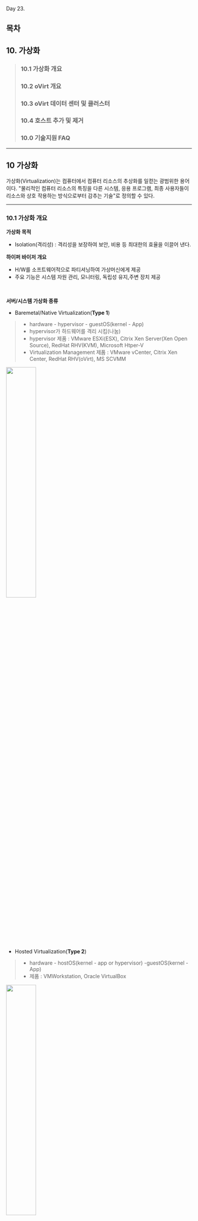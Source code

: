 Day 23.

## 목차
 
## 10. 가상화

> ### 10.1 가상화 개요
> ### 10.2 oVirt 개요
> ### 10.3 oVirt 데이터 센터 및 클러스터
> ### 10.4 호스트 추가 및 제거
> ### 10.0 기술지원 FAQ


------------
 
 
## 10 가상화


가상화(Virtualization)는 컴퓨터에서 컴퓨터 리소스의 추상화를 일컫는 광범위한 용어이다. "물리적인 컴퓨터 리소스의 특징을 다른 시스템, 응용 프로그램, 최종 사용자들이 리소스와 상호 작용하는 방식으로부터 감추는 기술"로 정의할 수 있다.


------------

 
### 10.1 가상화 개요


**가상화 목적**
* Isolation(격리성) : 격리성을 보장하여 보안, 비용 등 최대한의 효율을 이끌어 낸다.


**하이퍼 바이저 개요**
* H/W를 소프트웨어적으로 파티셔닝하여 가상머신에게 제공
* 주요 기능은 시스템 자원 관리, 모니터링, 독립성 유지,주변 장치 제공


<br/>


**서버/시스템 가상화 종류**
* Baremetal/Native Virtualization(**Type 1**)
> * hardware - hypervisor - guestOS(kernel - App) 
> * hypervisor가 하드웨어를 격리 시킴(나눔)
> * hypervisor 제품 : VMware ESXi(ESX), Citrix Xen Server(Xen Open Source), RedHat RHV(KVM), Microsoft Htper-V
> * Virtualization Management 제품 : VMware vCenter, Citrix Xen Center, RedHat RHV(oVirt), MS SCVMM


   <img src="https://user-images.githubusercontent.com/56064985/85347298-1f38d800-b533-11ea-9e21-04973cc41820.png" width="40%"></img>


* Hosted Virtualization(**Type 2**)
> * hardware - hostOS(kernel - app or hypervisor) -guestOS(kernel - App) 
> * 제품 : VMWorkstation, Oracle VirtualBox


   <img src="https://user-images.githubusercontent.com/56064985/85347301-1fd16e80-b533-11ea-884e-64492b31d1ad.png" width="40%"></img>


* Full Virtualization(디스크 전가상화)
> * 가상머신이 제공받은 하드웨어가 전부 가상의 하드웨어
> * 전가상화로 만들어진 가상머신은 자신이 가상머신인지 알지 못함
> * 물리적인 하드웨어에 접근할 때 하이퍼 바이저에 의해 제어됨
> * 에뮬레이트 작업을 거치기 때문에 성능이 떨어짐
> * 대부분의 운영체제를 쉽게 설치 가능
> * Binary Translation : hypervisor와 hardware가 서로 알아들을 수 있는 언어로 변환해줌(SW였지만 지금은 HW가 지원해줌-VT)


* Para Virtualization(디스크 반가상화)
> * 운영체제의 커널 소스를 수정한 가상화
> * 전가상화보다 오버헤드가 적음
> * 운영체제의 커널 소스를 수정해야 하기 때문에 오픈소르 운영체제로 한정
> * hyper Call : APP이 hardware로 바로 명령을 내릴 수 있음


---


### 10.2 oVirt 개요

**oVirt 목적**
* Host와 Guest 시스템을 중앙에서 관리하는 가상화 플랫폼(PaaS)
* 기능 : Hardware 노드 관리, storage 및 네트워크 자원 관리, 가상머신 배포 및 관리 기능


<br/>


**KVM**
* Thin Hypervisor Host
> * Baremetal형 하이퍼바이저
> * 어떤 서비스도 제공이 안됨(ssh 제외)

* Thick Hypervisor Host
> * Hosted형 하이퍼바이저
> * 운영체제에 하이퍼바이저 소프트웨어를 설치하여 사용
> * Guest 시스템을 설치하기가 쉬움


<br/>


**oVirt 설치**

* oVirt 구성도


<img src="https://user-images.githubusercontent.com/56064985/85265996-236ee200-b4ae-11ea-8ab6-1e792cabee25.png" width="90%"></img>



[ovirt thin 클라이언트]

* ovirt thin 클라이언트 서버 설치 파일 사전 작업(Ubuntu : 사용자 PC)
```
# cd /var/lib/libvirt/images     //  패키지 설치 디렉토리로 이동
# qemu-img create hyper2.raw 55G   // 서버 파일 미리 만들기
# qemu-img convert -O qcow2 hyper1.raw hyper1.qcow2

```


* ovirt thin 클라이언트 서버 qcow2 설치


<img src="https://user-images.githubusercontent.com/56064985/85362434-633ed380-b559-11ea-9708-0c70119dd377.png" width="60%"></img>

<img src="https://user-images.githubusercontent.com/56064985/85362440-65089700-b559-11ea-8f32-d6f0627d6f0c.png" width="60%"></img>

<img src="https://user-images.githubusercontent.com/56064985/85362444-68038780-b559-11ea-8a89-ca43909da6ec.png" width="60%"></img>

<img src="https://user-images.githubusercontent.com/56064985/85362449-6a65e180-b559-11ea-9fc5-8501d027c735.png" width="60%"></img>


* ovirt thin 클라이언트 서버 사양 설정


<img src="https://user-images.githubusercontent.com/56064985/85362456-6e91ff00-b559-11ea-82e8-18fc69422213.png" width="60%"></img>

<img src="https://user-images.githubusercontent.com/56064985/85362460-6fc32c00-b559-11ea-8bed-1db49b795668.png" width="60%"></img>

<img src="https://user-images.githubusercontent.com/56064985/85362464-72be1c80-b559-11ea-99d7-dff3dc4843d0.png" width="60%"></img>

<img src="https://user-images.githubusercontent.com/56064985/85362465-7487e000-b559-11ea-86ca-5c2b5c6ece9d.png" width="60%"></img>

<img src="https://user-images.githubusercontent.com/56064985/85362470-7651a380-b559-11ea-9e19-bbe4236f457b.png" width="60%"></img>


* ovirt 패키지 최신화 진행
```
# yum update 

```


* vi /etc/hosts 추가
```
# vi /etc/hosts

192.168.122.10  ovirt.abc.local
192.168.122.21  hyper1.abc.local
192.168.122.22  hyper2.abc.local

:wq!

```


* ssh public key 설정
```
# mkdir /root/.ssh
# chmod 700 /root/.ssh
# vi /root/.ssh/authorized.keys

sh-rsa AAAAB3NzaC1yc2EAAAADAQABAAABAQCnY53ST2RxdulhwysvLWxjiCRX1XbqvCiidGT5LjGgXIvvEfG8zqhiozEVW4yNVApufjsLjNOE0vMZ204Gi5PEm67ZoDDB5qsOvs93eqaR0CS0qdNuo0KzbLtFbPzGEPw9+vRsiRyk4qIgDYpYwCRkV1vn3NfAe0c+mUvxCgvyp5kfFWbSyvt7gN5tbwbX+PpSJ0HIVpfrOO6Y4R8TfZwo6pacwgLKEH4sId8L/cqfR29nIm93WJRoqGjCilD6GLldHzySjjeL+rdTsZyJzz0BtLNGSmxUxhnm3jyNs836d/bPTS0L9xx7n3oGSE3ISTh/yJBmsO5x0I+Lw4U+jfdD ovirt-engine

:wq!

```


[ovirt thick 클라이언트]
* ovirt thick 서버 패키지 설치
```
# yum update  // 시스템 최신화(커널)
# yum install http://resources.ovirt.org/pub/yum-repo/ovirt-release43.rpm   // ovirt 패키지 설치
# yum install qemu-kvm libvirt virt-install bridge-utils vdsm-client   // 자동 추가가 안될 경우 진행
# yum update  // ovirt 패키지 업데이트 확인
# reboot
```

* vi /etc/hosts 추가
```
# vi /etc/hosts

192.168.122.10  ovirt.abc.local
192.168.122.21  hyper1.abc.local
192.168.122.22  hyper2.abc.local

:wq!

```

* ssh public key 설정
```
# mkdir /root/.ssh
# chmod 700 /root/.ssh
# vi /root/.ssh/authorized.keys

sh-rsa AAAAB3NzaC1yc2EAAAADAQABAAABAQCnY53ST2RxdulhwysvLWxjiCRX1XbqvCiidGT5LjGgXIvvEfG8zqhiozEVW4yNVApufjsLjNOE0vMZ204Gi5PEm67ZoDDB5qsOvs93eqaR0CS0qdNuo0KzbLtFbPzGEPw9+vRsiRyk4qIgDYpYwCRkV1vn3NfAe0c+mUvxCgvyp5kfFWbSyvt7gN5tbwbX+PpSJ0HIVpfrOO6Y4R8TfZwo6pacwgLKEH4sId8L/cqfR29nIm93WJRoqGjCilD6GLldHzySjjeL+rdTsZyJzz0BtLNGSmxUxhnm3jyNs836d/bPTS0L9xx7n3oGSE3ISTh/yJBmsO5x0I+Lw4U+jfdD ovirt-engine

:wq!

```


* 관리 페이지에서 자동 설치가 안되면 다음을 진행(보안에 취약해지나 테스트 환경이기 때문에 진행)
```
# systemctl stop firewalld
# setenforce 0
```


[ovirt 서버]••••
* ovirt 서버 패키지 설치
```
# yum update  // 시스템 최신화(커널)
# yum install http://resources.ovirt.org/pub/yum-repo/ovirt-release43.rpm   // ovirt 패키지 설치
# yum update  // ovirt 패키지 업데이트 확인
# yum install ovirt-engine
# reboot
```


* manage 구성
```
# engine-setup

전부 기본 값으로 설치 진행
[WARNING] Less than 16384MB of memory is available
         
          --== CONFIGURATION PREVIEW ==--
         
          Application mode                        : both
          Default SAN wipe after delete           : False
          Firewall manager                        : firewalld
          Update Firewall                         : True
          Host FQDN                               : ovirt.abc.local
          Set up Cinderlib integration            : False
          Configure local Engine database         : True
          Set application as default page         : True
          Configure Apache SSL                    : True
          Engine database secured connection      : False
          Engine database user name               : engine
          Engine database name                    : engine
          Engine database host                    : localhost
          Engine database port                    : 5432
          Engine database host name validation    : False
          Engine installation                     : True
          PKI organization                        : abc.local
          Set up ovirt-provider-ovn               : True
          Configure WebSocket Proxy               : True
          DWH installation                        : True
          DWH database host                       : localhost
          DWH database port                       : 5432
          Configure local DWH database            : True
          Configure Image I/O Proxy               : True
          Configure VMConsole Proxy               : True


[ INFO  ] Restarting httpd
          Please use the user 'admin@internal' and password specified in order to login
          Web access is enabled at:
              http://ovirt.abc.local:80/ovirt-engine   // 접근하기 위한 URL
              https://ovirt.abc.local:443/ovirt-engine   // 접근하기 위한 URL
          Internal CA 74:F0:21:62:CF:18:E6:54:B4:48:37:7C:81:C8:4E:7E:3A:90:CC:3B
          SSH fingerprint: SHA256:Ihq6aQhN2gfUymsd84CuAcjmUnh9WngAK1JcuuZgqr0   // SSH 접근을 위해 기억하기
[WARNING] Less than 16384MB of memory is available
         
          --== END OF SUMMARY ==--
         
[ INFO  ] Stage: Clean up
          Log file is located at /var/log/ovirt-engine/setup/ovirt-engine-setup-20200622152524-t8r1th.log
[ INFO  ] Generating answer file '/var/lib/ovirt-engine/setup/answers/20200622154945-setup.conf'
[ INFO  ] Stage: Pre-termination
[ INFO  ] Stage: Termination
[ INFO  ] Execution of setup completed successfully

```
* vi /etc/hosts 추가
```
# vi /etc/hosts

192.168.122.10  ovirt.abc.local
192.168.122.21  hyper1.abc.local
192.168.122.22  hyper2.abc.local

:wq!

```


* ubuntu(사용자 PC) hosts 파일 추가 
```
# vi /etc/hosts
192.168.122.10 ovirt.abc.local
```

* 관리 페이지 접근


<img src="https://user-images.githubusercontent.com/56064985/85257783-5b235d00-b4a1-11ea-80e8-08ed1569a8f5.png" width="90%"></img>


<img src="https://user-images.githubusercontent.com/56064985/85257795-5eb6e400-b4a1-11ea-9c72-47862302f74a.png" width="90%"></img>


<img src="https://user-images.githubusercontent.com/56064985/85257804-6080a780-b4a1-11ea-82d0-d66fd6e23c14.png" width="90%"></img>


* Host 추가 및 관리


<img src="https://user-images.githubusercontent.com/56064985/85263051-91fd7100-b4a9-11ea-9616-fa719bd0af74.png" width="90%"></img>


<img src="https://user-images.githubusercontent.com/56064985/85263056-93c73480-b4a9-11ea-8239-297395934ec7.png" width="90%"></img>


<img src="https://user-images.githubusercontent.com/56064985/85265590-76946500-b4ad-11ea-82fb-3b4ae1f5707d.png" width="90%"></img>


---


### 10.3 ovirt 데이터 센터 및 클러스터 생성

#### 데이터 센터


* 개요
> * 모든 물리적 및 논리적 자원을 포함한 최상위 조직 객체
> * 단일 데이터 센터는 독립적인 가상화 환경


<img src="https://user-images.githubusercontent.com/56064985/85501697-d7907a00-b620-11ea-9d58-6ec1dfc66923.png" width="75%"></img>



* Storage 컨테이너
> * Storage 도메인에 대한 연결 정보
> * storage 유형 및 storage 도메인 정보가 저장 
> * 해당 데이터 센터의 모든 클러스터에서 사용 가능
> *  모든 호스트 클러스터는 같은 storage 도메인에 액세스 가능


* 네트워크 컨테이너
> * 데이터 센터의 논리 네트워크 정보가 저장
> * 네트워크 주소, VLAN 태그 및 STP 지원 등의 상세 정보도 포함
> * 트래픽 분리를 위해 다수의 논리 네트워크 구성 가능


#### 데이터 센터 및 클러스터 추가

* 데이터 센터 추가 


<img src="https://user-images.githubusercontent.com/56064985/85522619-da9b6280-b640-11ea-89f9-2f2d952f0ab2.png" width="90%"></img>


<img src="https://user-images.githubusercontent.com/56064985/85522626-dd965300-b640-11ea-84fb-82c7bdb5e4bc.png" width="90%"></img>



* 클러스터 추가


<img src="https://user-images.githubusercontent.com/56064985/85522675-ef77f600-b640-11ea-9116-43fef57ca5df.png" width="90%"></img>


<img src="https://user-images.githubusercontent.com/56064985/85522682-f1da5000-b640-11ea-8fa3-94c1af999e0b.png" width="90%"></img>


<img src="https://user-images.githubusercontent.com/56064985/85522685-f30b7d00-b640-11ea-8dd7-64d0095d83da.png" width="90%"></img>


#### 클러스터 파일 시스템 추가

* 파일 시스템 추가(ovirt 서버 내에 추가 진행)
```
# fdisk /dev/vdb

Command (m for help): n
Partition type:
   p   primary (0 primary, 0 extended, 4 free)
   e   extended
Select (default p): p
Partition number (1-4, default 1): 
First sector (2048-104857599, default 2048): 
Using default value 2048
Last sector, +sectors or +size{K,M,G} (2048-104857599, default 104857599): 
Using default value 104857599
Partition 1 of type Linux and of size 50 GiB is set

Command (m for help): w


# fdisk /dev/vdc
Welcome to fdisk (util-linux 2.23.2).

Changes will remain in memory only, until you decide to write them.
Be careful before using the write command.

Device does not contain a recognized partition table
Building a new DOS disklabel with disk identifier 0xaa0f03cb.

Command (m for help): n
Partition type:
   p   primary (0 primary, 0 extended, 4 free)
   e   extended
Select (default p): p
Partition number (1-4, default 1): 
First sector (2048-104857599, default 2048): 
Using default value 2048
Last sector, +sectors or +size{K,M,G} (2048-104857599, default 104857599): 
Using default value 104857599
Partition 1 of type Linux and of size 50 GiB is set

Command (m for help): w
The partition table has been altered!

# lsblk
NAME            MAJ:MIN RM  SIZE RO TYPE MOUNTPOINT
sr0              11:0    1  4.5G  0 rom  
vda             252:0    0   20G  0 disk 
├─vda1          252:1    0    1G  0 part /boot
└─vda2          252:2    0   19G  0 part 
  ├─centos-root 253:0    0   17G  0 lvm  /
  └─centos-swap 253:1    0    2G  0 lvm  [SWAP]
vdb             252:16   0   50G  0 disk 
└─vdb1          252:17   0   50G  0 part 
vdc             252:32   0   50G  0 disk 
└─vdc1          252:33   0   50G  0 part 

# mkfs.ext4 /dev/vdb1
# mkfs.ext4 /dev/vdc1
# lsblk

```

* exports 설정 및 마운트
```
# mkdir -p /export/data
# mkdir -p /export/iso
# chown -R vdsm:kvm /export/
# chmod -R g+s /export/
# vi /etc/exports

/export/iso     192.168.122.0/24(rw,sync,no_root_squash)
/export/data    192.168.122.0/24(rw,sync,no_root_squash)
~                                                             

:wq!

# exportfs -arv
exporting 192.168.122.0/24:/export/data
exporting 192.168.122.0/24:/export/iso

# vi /etc/fstab

/dev/vdb1       /export/data    ext4    defaults        0 0
/dev/vdc1       /export/iso     ext4    defaults        0 0

:wq!

# mount -a
```

* 방화벽 및 서비스 설정
```
# systemctl start nfs-server
# systemctl enable nfs-server
Created symlink from /etc/systemd/system/multi-user.target.wants/nfs-server.service to /usr/lib/systemd/system/nfs-server.service.
# firewall-cmd --permanent --add-service=nfs
success
# firewall-cmd --permanent --add-service=rpc-bind
success
# firewall-cmd --permanent --add-service=mountd
success
# firewall-cmd --reload
success

```

* 관리자 페이지를 통한 storage 추가


<img src="https://user-images.githubusercontent.com/56064985/85383916-8aa69800-b57b-11ea-93d8-7c4e700e87ac.png" width="90%"></img>


<img src="https://user-images.githubusercontent.com/56064985/85384050-b45fbf00-b57b-11ea-9213-c7035a5bfa0c.png" width="90%"></img>


<img src="https://user-images.githubusercontent.com/56064985/85384057-b6c21900-b57b-11ea-93eb-d18c539594f8.png" width="90%"></img>


---


### 10.4 호스트 추가 및 제거

#### 호스트 추가 

* 호스트 패키지([storage] 서버 내의 'iso' 디렉토리에 호스트 설치 iso를 다운로드)
```
# yum install wget
# cd /export/iso
# wget http://192.168.0.252/ISOs/CentOS-7-x86_64-Minimal-2003.iso   // 교육장 저장소에서 iso 파일 가져오기
# engine-iso-uploader list   // iso 연결 상태확인
Please provide the REST API password for the admin@internal oVirt Engine user (CTRL+D to abort): 
ISO Storage Domain Name   | ISO Domain Status
nfs-iso                   | ok
# engine-iso-uploader -i nfs-iso upload CentOS-7-x86_64-Minimal-2003.iso   // iso 저장소에 iso 파일 업로드
Please provide the REST API password for the admin@internal oVirt Engine user (CTRL+D to abort): 
Uploading, please wait...
INFO: Start uploading CentOS-7-x86_64-Minimal-2003.iso 
Uploading: [########################################] 100%
INFO: CentOS-7-x86_64-Minimal-2003.iso uploaded successfully

```


* 호스트 설치(호스트 설치에 앞서, [storage] 의 'nfs-data' 와 'nfs-iso'가 잘 붙어 있는지 확인)


<img src="https://user-images.githubusercontent.com/56064985/85489728-64c8d400-b60b-11ea-99a4-ece40ff40809.png" width="90%"></img>

<img src="https://user-images.githubusercontent.com/56064985/85489734-66929780-b60b-11ea-9c1b-cc03e43c09d2.png" width="90%"></img>



* 호스트 부팅 장치 시스템 설정(한번의 실행 옵션으로 최초 실행시에만 CD-ROM을 연결하여 iso 파일 설치 진행)


<img src="https://user-images.githubusercontent.com/56064985/85490205-50d1a200-b60c-11ea-8310-2ea82da011e6.png" width="90%"></img>


<img src="https://user-images.githubusercontent.com/56064985/85490211-5202cf00-b60c-11ea-857d-e5d5b9fc0a02.png" width="90%"></img>



* 템플릿 만들기
> * 생성되어 있는 서버를 shutdown 시킨 후 템플릿 만들기를 진행
> * clone : shutdonw 시키지 않아도 진행이 가능하나 메모리의 변화가 있을 시 문제발생 가능


<img src="https://user-images.githubusercontent.com/56064985/85523253-b2f8ca00-b641-11ea-8f74-04cff303167d.png" width="90%"></img>


---

#### 호스트 vm 관리

* 호스트 VM ovirt-guest-agent 설치하기
> * ovirt host의 vm을 관리하기 위한 패키지 설치
```
# yum update
# yum install http://resources.ovirt.org/pub/yum-repo/ovirt-release43.rpm
# yum install ovirt-guest-agent
# systemctl start qemu-guest-agent
```

### 10.5 가상머신 이미지 관리

#### 템플릿 관리

* 템플릿으로 빠른 배포
> * 미리 구성된 가상 시스템의 복사본
> * 유사한 가상 시스템 배포에 유리
> * 템플릿 기반 컴퓨터 사용 시 메모리 사용량 감소
> * 템플릿 진행 시, 고정 IP/MAC, 로그 및 기본 정보까지 전부 복사되어 주의해야함(이미지 실링 작업 필수 : virt-sysprep 등 도구를 이용해 기본 정보 삭제)

#### cloud-init

---

### 10.0 기술지원 FAQ

* FAQ 0. 파일 시스템 추가시 용량이 부족한 경우
```
# qemu-img create nfs-iso.raw 50G
# qemu-img create nfs-data.raw 50G
# qemu-img convert -O qcow2 nfs-iso.raw nfs-iso.qcow2
# qemu-img convert -O qcow2 nfs-data.raw nfs-data.qcow2
```


* FAQ 1. storage 추가 작업시, 이전에 삭제했던 storage 파일이 남아있어서 진행이 안될 경우
```
# rm -rf /export/data/*
# rm -rf /export/iso/*
```


* FAQ 2. storage 추가 작업시, ovirt.abc.local 의 도메인을 인식하지 못하는 경우
> * 도메인 대신 ip주소를 기입
```
192.168.122.10:/export/data
```


* FAQ 3. 부팅 시, storage가 비활성화되어 연결이 되지 않는 경우
> * storage nfs 마운트된 파일의 권한 문제가 발생한 경우가 있음
> * storage 서버 내의 마운트 디렉토리의 권한을 확인함
```
# cd /export/
# ls -al
drwxr-xr-x.  4 root root    29 Jun 23 16:32 .
dr-xr-xr-x. 18 root root  238 Jun 23 16:32 ..
drwxr-xr-x.  5 root root  4096 Jun 24 11:01 data
drwxr-xr-x.  4 root root  4096 Jun 24 10:59 iso

# chmod -R g+s /export/
# chown -R 36:36 /export/
# ls -al
drwxr-sr-x.  4 vdsm kvm    29 Jun 23 16:32 .
dr-xr-xr-x. 18 root root  238 Jun 23 16:32 ..
drwxr-sr-x.  5 vdsm kvm  4096 Jun 24 11:01 data
drwxr-sr-x.  4 vdsm kvm  4096 Jun 24 10:59 iso

```

* FAQ 4. storage 목록을 지우려면 해당 storage를 관리하는 호스트를 management 상태로 변경해야 함
> * ovirt manage에서 [compute] - [host] 로 이동하여 해당 host를 management 상태로 변경
> * 유지보수 모드는 서버를 끄는 것이 아니라 해당 서버를 사용하지 못하게 하는 상태(자신에게 있는 서버들을 다른 호스트로 자동으로 마이그레이션 진행)


<img src="https://user-images.githubusercontent.com/56064985/85489294-c177bf00-b60a-11ea-8626-a054260aeb13.png" width="90%"></img>




#### 추가 공부 내용

```
Java Web Application
Web server
Web Application Server(WAS)
 Opensource : JBoss --> WildFly
 Eneterprise : JBoss ES
SAN(Storage Area Network)

FC-SAN : Fiber Chanel
 HBA(Host Bus Adapter) : FC
 FC Protocol
 SAN Switch
 
IP-SAN(iSCSI, FCoE...)
 Ethernet NIC
 TCP/IP Protocol
 Ethernet Switch

PSTN : 서킷 스위칭(회로 교환 방식)
VoIP(Voice over IP)
VOLTE(Voice over LTE) : 패킷 스위칭 방식

도커 강의 :https://www.slideshare.net/pyrasis/docker-fordummies-44424016




```


---
